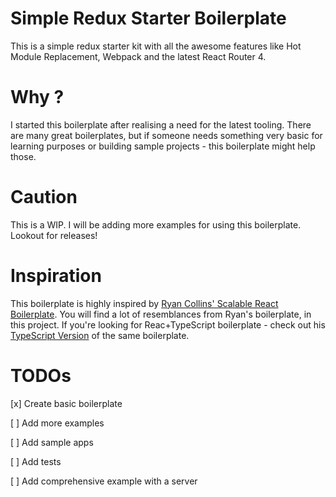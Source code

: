 # Simple Redux Starter Boilerplate

This is a simple redux starter kit with all the awesome features like Hot Module Replacement, Webpack and the latest React Router 4.

# Why ?

I started this boilerplate after realising a need for the latest tooling. There are many great boilerplates, but if someone needs something very basic for learning purposes or building sample projects - this boilerplate might help those.

# Caution

This is a WIP. I will be adding more examples for using this boilerplate. Lookout for releases!

# Inspiration

This boilerplate is highly inspired by [Ryan Collins' Scalable React Boilerplate](https://github.com/scalable-react/scalable-react-boilerplate). You will find a lot of resemblances from Ryan's boilerplate, in this project. If you're looking for Reac+TypeScript boilerplate - check out his [TypeScript Version](https://github.com/scalable-react/scalable-react-typescript-boilerplate) of the same boilerplate.

# TODOs

[x] Create basic boilerplate

[ ] Add more examples

[ ] Add sample apps

[ ] Add tests

[ ] Add comprehensive example with a server
